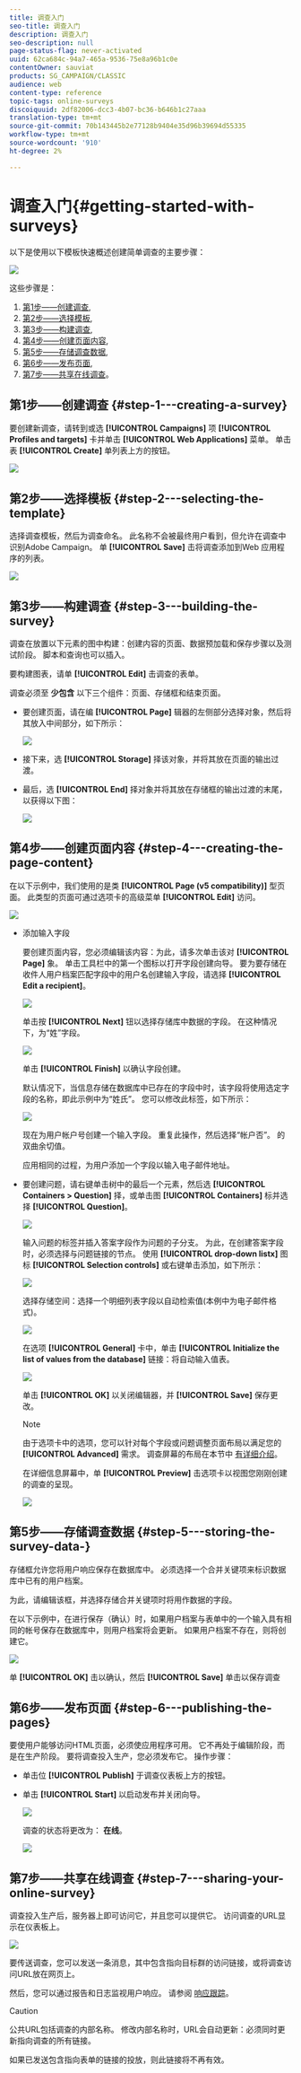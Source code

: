 ```yaml
---
title: 调查入门
seo-title: 调查入门
description: 调查入门
seo-description: null
page-status-flag: never-activated
uuid: 62ca684c-94a7-465a-9536-75e8a96b1c0e
contentOwner: sauviat
products: SG_CAMPAIGN/CLASSIC
audience: web
content-type: reference
topic-tags: online-surveys
discoiquuid: 2df82006-dcc3-4b07-bc36-b646b1c27aaa
translation-type: tm+mt
source-git-commit: 70b143445b2e77128b9404e35d96b39694d55335
workflow-type: tm+mt
source-wordcount: '910'
ht-degree: 2%

---
```



# 调查入门{#getting-started-with-surveys}

以下是使用以下模板快速概述创建简单调查的主要步骤：

![](assets/s_ncs_admin_survey_result.png)

这些步骤是：

1. [第1步——创建调查](#step-1---creating-a-survey),
1. [第2步——选择模板](#step-2---selecting-the-template),
1. [第3步——构建调查](#step-3---building-the-survey),
1. [第4步——创建页面内容](#step-4---creating-the-page-content),
1. [第5步——存储调查数据](#step-5---storing-the-survey-data-),
1. [第6步——发布页面](#step-6---publishing-the-pages),
1. [第7步——共享在线调查](#step-7---sharing-your-online-survey)。

## 第1步——创建调查 {#step-1---creating-a-survey}

要创建新调查，请转到或选 **[!UICONTROL Campaigns]** 项 **[!UICONTROL Profiles and targets]** 卡并单击 **[!UICONTROL Web Applications]** 菜单。 单击表 **[!UICONTROL Create]** 单列表上方的按钮。

![](assets/s_ncs_admin_survey_create.png)

## 第2步——选择模板 {#step-2---selecting-the-template}

选择调查模板，然后为调查命名。 此名称不会被最终用户看到，但允许在调查中识别Adobe Campaign。 单 **[!UICONTROL Save]** 击将调查添加到Web 应用程序的列表。

![](assets/s_ncs_admin_survey_wz_00.png)

## 第3步——构建调查 {#step-3---building-the-survey}

调查在放置以下元素的图中构建：创建内容的页面、数据预加载和保存步骤以及测试阶段。 脚本和查询也可以插入。

要构建图表，请单 **[!UICONTROL Edit]** 击调查的表单。

调查必须至 **少包含** 以下三个组件：页面、存储框和结束页面。

* 要创建页面，请在编 **[!UICONTROL Page]** 辑器的左侧部分选择对象，然后将其放入中间部分，如下所示：

   ![](assets/s_ncs_admin_survey_new_page.png)

* 接下来，选 **[!UICONTROL Storage]** 择该对象，并将其放在页面的输出过渡。
* 最后，选 **[!UICONTROL End]** 择对象并将其放在存储框的输出过渡的末尾，以获得以下图：

   ![](assets/s_ncs_admin_survey_end.png)

## 第4步——创建页面内容 {#step-4---creating-the-page-content}

在以下示例中，我们使用的是类 **[!UICONTROL Page (v5 compatibility)]** 型页面。 此类型的页面可通过选项卡的高级菜单 **[!UICONTROL Edit]** 访问。

![](assets/s_ncs_admin_survey_pagev5.png)

* 添加输入字段

   要创建页面内容，您必须编辑该内容：为此，请多次单击该对 **[!UICONTROL Page]** 象。 单击工具栏中的第一个图标以打开字段创建向导。 要为要存储在收件人用户档案匹配字段中的用户名创建输入字段，请选择 **[!UICONTROL Edit a recipient]**。

   ![](assets/s_ncs_admin_survey_add_field_menu.png)

   单击按 **[!UICONTROL Next]** 钮以选择存储库中数据的字段。 在这种情况下，为“姓”字段。

   ![](assets/s_ncs_admin_survey_choose_field.png)

   单击 **[!UICONTROL Finish]** 以确认字段创建。

   默认情况下，当信息存储在数据库中已存在的字段中时，该字段将使用选定字段的名称，即此示例中为“姓氏”。 您可以修改此标签，如下所示：

   ![](assets/s_ncs_admin_survey_change_label.png)

   现在为用户帐户号创建一个输入字段。 重复此操作，然后选择“帐户否”。 的双曲余切值。

   应用相同的过程，为用户添加一个字段以输入电子邮件地址。

* 要创建问题，请右键单击树中的最后一个元素，然后选 **[!UICONTROL Containers > Question]** 择，或单击图 **[!UICONTROL Containers]** 标并选择 **[!UICONTROL Question]**。

   ![](assets/s_ncs_admin_survey_add_qu.png)

   输入问题的标签并插入答案字段作为问题的子分支。 为此，在创建答案字段时，必须选择与问题链接的节点。 使用 **[!UICONTROL drop-down listx]** 图标 **[!UICONTROL Selection controls]** 或右键单击添加，如下所示：

   ![](assets/s_ncs_admin_survey_add_list.png)

   选择存储空间：选择一个明细列表字段以自动检索值(本例中为电子邮件格式)。

   ![](assets/s_ncs_admin_survey_add_itz_list.png)

   在选项 **[!UICONTROL General]** 卡中，单击 **[!UICONTROL Initialize the list of values from the database]** 链接：将自动输入值表。

   ![](assets/s_ncs_admin_survey_add_value.png)

   单击 **[!UICONTROL OK]** 以关闭编辑器，并 **[!UICONTROL Save]** 保存更改。

   >[!NOTE]
   >
   >由于选项卡中的选项，您可以针对每个字段或问题调整页面布局以满足您的 **[!UICONTROL Advanced]** 需求。 调查屏幕的布局在本节中 [有详细介绍](../../web/using/about-web-forms.md)。

   在详细信息屏幕中，单 **[!UICONTROL Preview]** 击选项卡以视图您刚刚创建的调查的呈现。

   ![](assets/s_ncs_admin_survey_preview.png)

## 第5步——存储调查数据 {#step-5---storing-the-survey-data-}

存储框允许您将用户响应保存在数据库中。 必须选择一个合并关键项来标识数据库中已有的用户档案。

为此，请编辑该框，并选择存储合并关键项时将用作数据的字段。

在以下示例中，在进行保存（确认）时，如果用户档案与表单中的一个输入具有相同的帐号保存在数据库中，则用户档案将会更新。 如果用户档案不存在，则将创建它。

![](assets/s_ncs_admin_survey_save_edit.png)

单 **[!UICONTROL OK]** 击以确认，然后 **[!UICONTROL Save]** 单击以保存调查

## 第6步——发布页面 {#step-6---publishing-the-pages}

要使用户能够访问HTML页面，必须使应用程序可用。 它不再处于编辑阶段，而是在生产阶段。 要将调查投入生产，您必须发布它。 操作步骤：

* 单击位 **[!UICONTROL Publish]** 于调查仪表板上方的按钮。
* 单击 **[!UICONTROL Start]** 以启动发布并关闭向导。

   ![](assets/s_ncs_admin_survey_start_publ.png)

   调查的状态将更改为： **在线**。

   ![](assets/survey_published.png)

## 第7步——共享在线调查 {#step-7---sharing-your-online-survey}

调查投入生产后，服务器上即可访问它，并且您可以提供它。 访问调查的URL显示在仪表板上。

![](assets/survey_url_from_dashboard.png)

要传送调查，您可以发送一条消息，其中包含指向目标群的访问链接，或将调查访问URL放在网页上。

然后，您可以通过报告和日志监视用户响应。 请参阅 [响应跟踪](../../web/using/publish--track-and-use-collected-data.md#response-tracking)。

>[!CAUTION]
>
>公共URL包括调查的内部名称。 修改内部名称时，URL会自动更新：必须同时更新指向调查的所有链接。
>
>如果已发送包含指向表单的链接的投放，则此链接将不再有效。

